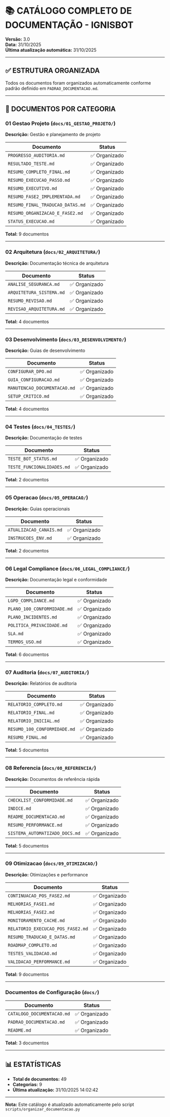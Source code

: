 # 📚 CATÁLOGO COMPLETO DE DOCUMENTAÇÃO - IGNISBOT

**Versão:** 3.0  
**Data:** 31/10/2025  
**Última atualização automática:** 31/10/2025

---

## ✅ ESTRUTURA ORGANIZADA

Todos os documentos foram organizados automaticamente conforme padrão definido em `PADRAO_DOCUMENTACAO.md`.

---

## 📁 DOCUMENTOS POR CATEGORIA


### 01 Gestao Projeto (`docs/01_GESTAO_PROJETO/`)

**Descrição:** Gestão e planejamento de projeto

| Documento | Status |
|-----------|--------|
| `PROGRESSO_AUDITORIA.md` | ✅ Organizado |
| `RESULTADO_TESTE.md` | ✅ Organizado |
| `RESUMO_COMPLETO_FINAL.md` | ✅ Organizado |
| `RESUMO_EXECUCAO_PASSO.md` | ✅ Organizado |
| `RESUMO_EXECUTIVO.md` | ✅ Organizado |
| `RESUMO_FASE2_IMPLEMENTADA.md` | ✅ Organizado |
| `RESUMO_FINAL_TRADUCAO_DATAS.md` | ✅ Organizado |
| `RESUMO_ORGANIZACAO_E_FASE2.md` | ✅ Organizado |
| `STATUS_EXECUCAO.md` | ✅ Organizado |

**Total:** 9 documentos

---

### 02 Arquitetura (`docs/02_ARQUITETURA/`)

**Descrição:** Documentação técnica de arquitetura

| Documento | Status |
|-----------|--------|
| `ANALISE_SEGURANCA.md` | ✅ Organizado |
| `ARQUITETURA_SISTEMA.md` | ✅ Organizado |
| `RESUMO_REVISAO.md` | ✅ Organizado |
| `REVISAO_ARQUITETURA.md` | ✅ Organizado |

**Total:** 4 documentos

---

### 03 Desenvolvimento (`docs/03_DESENVOLVIMENTO/`)

**Descrição:** Guias de desenvolvimento

| Documento | Status |
|-----------|--------|
| `CONFIGURAR_DPO.md` | ✅ Organizado |
| `GUIA_CONFIGURACAO.md` | ✅ Organizado |
| `MANUTENCAO_DOCUMENTACAO.md` | ✅ Organizado |
| `SETUP_CRITICO.md` | ✅ Organizado |

**Total:** 4 documentos

---

### 04 Testes (`docs/04_TESTES/`)

**Descrição:** Documentação de testes

| Documento | Status |
|-----------|--------|
| `TESTE_BOT_STATUS.md` | ✅ Organizado |
| `TESTE_FUNCIONALIDADES.md` | ✅ Organizado |

**Total:** 2 documentos

---

### 05 Operacao (`docs/05_OPERACAO/`)

**Descrição:** Guias operacionais

| Documento | Status |
|-----------|--------|
| `ATUALIZACAO_CANAIS.md` | ✅ Organizado |
| `INSTRUCOES_ENV.md` | ✅ Organizado |

**Total:** 2 documentos

---

### 06 Legal Compliance (`docs/06_LEGAL_COMPLIANCE/`)

**Descrição:** Documentação legal e conformidade

| Documento | Status |
|-----------|--------|
| `LGPD_COMPLIANCE.md` | ✅ Organizado |
| `PLANO_100_CONFORMIDADE.md` | ✅ Organizado |
| `PLANO_INCIDENTES.md` | ✅ Organizado |
| `POLITICA_PRIVACIDADE.md` | ✅ Organizado |
| `SLA.md` | ✅ Organizado |
| `TERMOS_USO.md` | ✅ Organizado |

**Total:** 6 documentos

---

### 07 Auditoria (`docs/07_AUDITORIA/`)

**Descrição:** Relatórios de auditoria

| Documento | Status |
|-----------|--------|
| `RELATORIO_COMPLETO.md` | ✅ Organizado |
| `RELATORIO_FINAL.md` | ✅ Organizado |
| `RELATORIO_INICIAL.md` | ✅ Organizado |
| `RESUMO_100_CONFORMIDADE.md` | ✅ Organizado |
| `RESUMO_FINAL.md` | ✅ Organizado |

**Total:** 5 documentos

---

### 08 Referencia (`docs/08_REFERENCIA/`)

**Descrição:** Documentos de referência rápida

| Documento | Status |
|-----------|--------|
| `CHECKLIST_CONFORMIDADE.md` | ✅ Organizado |
| `INDICE.md` | ✅ Organizado |
| `README_DOCUMENTACAO.md` | ✅ Organizado |
| `RESUMO_PERFORMANCE.md` | ✅ Organizado |
| `SISTEMA_AUTOMATIZADO_DOCS.md` | ✅ Organizado |

**Total:** 5 documentos

---

### 09 Otimizacao (`docs/09_OTIMIZACAO/`)

**Descrição:** Otimizações e performance

| Documento | Status |
|-----------|--------|
| `CONTINUACAO_POS_FASE2.md` | ✅ Organizado |
| `MELHORIAS_FASE1.md` | ✅ Organizado |
| `MELHORIAS_FASE2.md` | ✅ Organizado |
| `MONITORAMENTO_CACHE.md` | ✅ Organizado |
| `RELATORIO_EXECUCAO_POS_FASE2.md` | ✅ Organizado |
| `RESUMO_TRADUCAO_E_DATAS.md` | ✅ Organizado |
| `ROADMAP_COMPLETO.md` | ✅ Organizado |
| `TESTES_VALIDACAO.md` | ✅ Organizado |
| `VALIDACAO_PERFORMANCE.md` | ✅ Organizado |

**Total:** 9 documentos

---

### Documentos de Configuração (`docs/`)

| Documento | Status |
|-----------|--------|
| `CATALOGO_DOCUMENTACAO.md` | ✅ Organizado |
| `PADRAO_DOCUMENTACAO.md` | ✅ Organizado |
| `README.md` | ✅ Organizado |

**Total:** 3 documentos


---

## 📊 ESTATÍSTICAS

- **Total de documentos:** 49
- **Categorias:** 9
- **Última atualização:** 31/10/2025 14:02:42

---

**Nota:** Este catálogo é atualizado automaticamente pelo script `scripts/organizar_documentacao.py`
